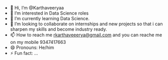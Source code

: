 - 👋 Hi, I’m @Karthaveeryaa
- 👀 I’m interested in Data Science roles
- 🌱 I’m currently learning Data Science.
- 💞️ I’m looking to collaborate on internships and new projects so that i can sharpen my skills and become industry ready.
- 📫 How to reach me rkarthaveeerya@gmail.com and you can reache me on my mobile 9347417663
- 😄 Pronouns: He/him
- ⚡ Fun fact: ...

<!---
Karthaveeryaa/Karthaveeryaa is a ✨ special ✨ repository because its `README.md` (this file) appears on your GitHub profile.
You can click the Preview link to take a look at your changes.
--->

